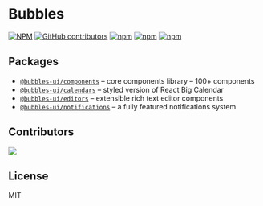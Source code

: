 # Bubbles

[![NPM](https://img.shields.io/npm/l/@bubbles-ui/components)](https://github.com/leemonade/bubbles/blob/main/LICENSE)
[![GitHub contributors](https://img.shields.io/github/contributors/leemonade/bubbles)](https://github.com/leemonade/bubbles/graphs/contributors)
[![npm](https://img.shields.io/npm/v/@bubbles-ui/components)](https://www.npmjs.com/package/@bubbles-ui/components)
[![npm](https://img.shields.io/npm/dm/@bubbles-ui/calendars)](https://www.npmjs.com/package/@bubbles-ui/calendars)
[![npm](https://img.shields.io/npm/dm/@bubbles-ui/editors)](https://www.npmjs.com/package/@bubbles-ui/editors)

## Packages

- [`@bubbles-ui/components`](https://leemonade.github.io/bubbles/components) – core components library – 100+ components
- [`@bubbles-ui/calendars`](https://leemonade.github.io/bubbles/calendars) – styled version of React Big Calendar
- [`@bubbles-ui/editors`](https://leemonade.github.io/bubbles/editors) – extensible rich text editor components
- [`@bubbles-ui/notifications`](https://leemonade.github.io/bubbles/notifications) – a fully featured notifications system

## Contributors

<a href="https://github.com/leemonade/bubbles/graphs/contributors">
  <img src="https://contrib.rocks/image?repo=leemonade/bubbles" />
</a>

## License

MIT
